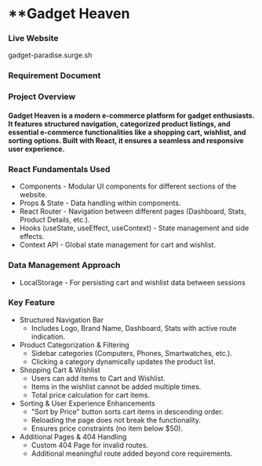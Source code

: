 # **Gadget Heaven

### Live Website
gadget-paradise.surge.sh

### Requirement Document


### Project Overview

#### Gadget Heaven is a modern e-commerce platform for gadget enthusiasts. It features structured navigation, categorized product listings, and essential e-commerce functionalities like a shopping cart, wishlist, and sorting options. Built with React, it ensures a seamless and responsive user experience.


### React Fundamentals Used
- Components - Modular UI components for different sections of the website.
- Props & State - Data handling within components.
- React Router - Navigation between different pages (Dashboard, Stats, Product Details, etc.).
- Hooks (useState, useEffect, useContext) - State management and side effects.
- Context API - Global state management for cart and wishlist.


### Data Management Approach
- LocalStorage - For persisting cart and wishlist data between sessions


### Key Feature
- Structured Navigation Bar
  - Includes Logo, Brand Name, Dashboard, Stats with active route indication.
- Product Categorization & Filtering
  - Sidebar categories (Computers, Phones, Smartwatches, etc.).
  - Clicking a category dynamically updates the product list.
- Shopping Cart & Wishlist
  - Users can add items to Cart and Wishlist.
  - Items in the wishlist cannot be added multiple times.
  - Total price calculation for cart items.
- Sorting & User Experience Enhancements
  - "Sort by Price" button sorts cart items in descending order.
  - Reloading the page does not break the functionality.
  - Ensures price constraints (no item below $50).
- Additional Pages & 404 Handling
  - Custom 404 Page for invalid routes.
  - Additional meaningful route added beyond core requirements.

